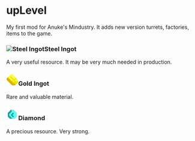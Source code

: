 # upLevel
My first mod for Anuke's Mindustry. It adds new version turrets, factories, items to the game.
### ![Steel Ingot](https://github.com/pavel-8516/upLevel-mod/blob/main/sprites/items/steel.png)Steel Ingot
A very useful resource. It may be very much needed in production.
### ![Gold Ingot](https://github.com/pavel-8516/upLevel/blob/main/sprites/items/gold.png)Gold Ingot
Rare and valuable material.
### ![Diamond](https://github.com/pavel-8516/upLevel/blob/main/sprites/items/diamond.png)Diamond
A precious resource. Very strong.
